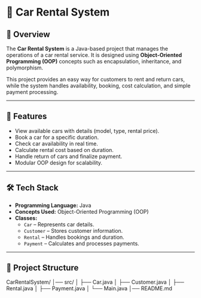# 🚗 Car Rental System

## 📌 Overview
The **Car Rental System** is a Java-based project that manages the operations of a car rental service. It is designed using **Object-Oriented Programming (OOP)** concepts such as encapsulation, inheritance, and polymorphism.  

This project provides an easy way for customers to rent and return cars, while the system handles availability, booking, cost calculation, and simple payment processing.  

---

## 🎯 Features
- View available cars with details (model, type, rental price).  
- Book a car for a specific duration.  
- Check car availability in real time.  
- Calculate rental cost based on duration.  
- Handle return of cars and finalize payment.  
- Modular OOP design for scalability.  

---

## 🛠️ Tech Stack
- **Programming Language:** Java  
- **Concepts Used:** Object-Oriented Programming (OOP)  
- **Classes:**  
  - `Car` – Represents car details.  
  - `Customer` – Stores customer information.  
  - `Rental` – Handles bookings and duration.  
  - `Payment` – Calculates and processes payments.  

---

## 📂 Project Structure
CarRentalSystem/
│── src/
│ ├── Car.java
│ ├── Customer.java
│ ├── Rental.java
│ ├── Payment.java
│ └── Main.java
│── README.md
